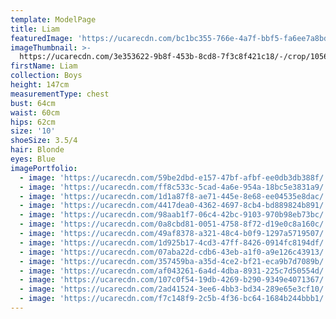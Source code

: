 ```yaml
---
template: ModelPage
title: Liam
featuredImage: 'https://ucarecdn.com/bc1bc355-766e-4a7f-bbf5-fa6ee7a8bd0b/'
imageThumbnail: >-
  https://ucarecdn.com/3e353622-9b8f-453b-8cd8-7f3c8f421c18/-/crop/1056x820/49,0/-/preview/
firstName: Liam
collection: Boys
height: 147cm
measurementType: chest
bust: 64cm
waist: 60cm
hips: 62cm
size: '10'
shoeSize: 3.5/4
hair: Blonde
eyes: Blue
imagePortfolio:
  - image: 'https://ucarecdn.com/59be2dbd-e157-47bf-afbf-ee0db3db388f/'
  - image: 'https://ucarecdn.com/ff8c533c-5cad-4a6e-954a-18bc5e3831a9/'
  - image: 'https://ucarecdn.com/1d1a87f8-ae71-445e-8e68-ee04535e8dac/'
  - image: 'https://ucarecdn.com/4417dea0-4362-4697-8cb4-bd889824b891/'
  - image: 'https://ucarecdn.com/98aab1f7-06c4-42bc-9103-970b98eb73bc/'
  - image: 'https://ucarecdn.com/0a8cbd81-0051-4758-8f72-d19e0c8a160c/'
  - image: 'https://ucarecdn.com/49af8378-a321-48c4-b0f9-1297a5719507/'
  - image: 'https://ucarecdn.com/1d925b17-4cd3-47ff-8426-0914fc8194df/'
  - image: 'https://ucarecdn.com/07aba22d-cdb6-43eb-a1f0-a9e126c43913/'
  - image: 'https://ucarecdn.com/357459ba-a35d-4ce2-bf21-eca9b7d7089b/'
  - image: 'https://ucarecdn.com/af043261-6a4d-4dba-8931-225c7d50554d/'
  - image: 'https://ucarecdn.com/107c0f54-19db-4269-b290-9349e4071367/'
  - image: 'https://ucarecdn.com/2ad41524-3ee6-4bb3-bd34-289e65e3cf10/'
  - image: 'https://ucarecdn.com/f7c148f9-2c5b-4f36-bc64-1684b244bbb1/'
---
```


